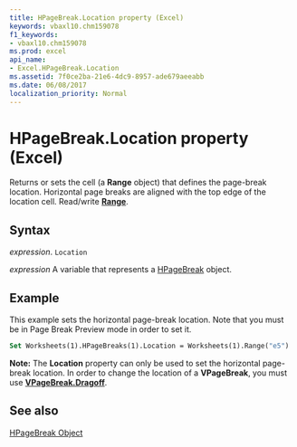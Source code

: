 ```yaml
---
title: HPageBreak.Location property (Excel)
keywords: vbaxl10.chm159078
f1_keywords:
- vbaxl10.chm159078
ms.prod: excel
api_name:
- Excel.HPageBreak.Location
ms.assetid: 7f0ce2ba-21e6-4dc9-8957-ade679aeeabb
ms.date: 06/08/2017
localization_priority: Normal
---
```



# HPageBreak.Location property (Excel)

Returns or sets the cell (a **Range** object) that defines the page-break location. Horizontal page breaks are aligned with the top edge of the location cell. Read/write **[Range](Excel.Range(object).md)**.


## Syntax

_expression_. `Location`

_expression_ A variable that represents a [HPageBreak](Excel.HPageBreak.md) object.


## Example

This example sets the horizontal page-break location. Note that you must be in Page Break Preview mode in order to set it.


```vb
Set Worksheets(1).HPageBreaks(1).Location = Worksheets(1).Range("e5")
```
**Note:** The **Location** property can only be used to set the horizontal page-break location. In order to change the location of a **VPageBreak**, you must use [**VPageBreak.Dragoff**](Excel.VPageBreak.DragOff.md).

## See also


[HPageBreak Object](Excel.HPageBreak.md)

